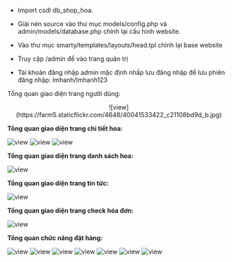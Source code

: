 
- Import csdl db_shop_hoa.
- Giải nén source vào thư mục models/config.php và admin/models/database.php chỉnh lại cấu hình website.
- Vào thư mục smarty/templates/layouts/head.tpl chỉnh lại base website

- Truy cập /admin để vào trang quản trị
- Tài khoản đăng nhập admin mặc định nhấp lưu đăng nhập để lưu phiên đăng nhập: lmhanh/lmhanh123

Tổng quan giao diện trang người dùng:

<p align="center">![view](https://farm5.staticflickr.com/4648/40041533422_c21108bd9d_b.jpg)</p>



<strong>Tổng quan giao diện trang chi tiết hoa:</strong>

![view](https://farm5.staticflickr.com/4747/26201018628_583fa8da17_b.jpg)
![view](https://farm5.staticflickr.com/4721/26201018388_eb2f4ed09d_b.jpg)
![view](https://farm5.staticflickr.com/4621/26201018048_e2ee3350a7_b.jpg)



<strong>Tổng quan giao diện trang danh sách hoa:</strong>

![view](https://farm5.staticflickr.com/4757/26201017108_4e902bf238_b.jpg)



<strong>Tổng quan giao diện trang tin tức:</strong>

![view](https://farm5.staticflickr.com/4669/39175873805_ae4962cbdc_b.jpg)


<strong>Tổng quan giao diện trang check hóa đơn:</strong>

![view](https://farm5.staticflickr.com/4695/26201018588_a4193b9842_b.jpg)


<strong>Tổng quan chức năng đặt hàng:</strong>

![view](https://farm5.staticflickr.com/4724/40041536202_2d67a292b3_b.jpg)
![view](https://farm5.staticflickr.com/4603/26201018098_ddbcf11122_b.jpg)
![view](https://farm5.staticflickr.com/4678/39175874255_3073623a74_b.jpg)
![view](https://farm5.staticflickr.com/4658/39175874115_2bb0d961c8_b.jpg)
![view](https://farm5.staticflickr.com/4694/26201017588_9dec3812e4_b.jpg)
![view](https://farm5.staticflickr.com/4659/39175874385_e5279dd080_b.jpg)
![view](https://farm5.staticflickr.com/4619/40041534892_1a2851cd24_b.jpg)
